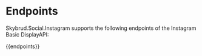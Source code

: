 # Endpoints

Skybrud.Social.Instagram supports the following endpoints of the Instagram Basic DisplayAPI:

{{endpoints}}